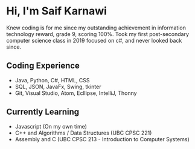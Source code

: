 # Hi, I'm Saif Karnawi
Knew coding is for me since my outstanding achievement in information technology reward, grade 9, scoring 100%. 
Took my first post-secondary computer science class in 2019 focused on c#, and never looked back since.
## Coding Experience
- Java, Python, C#, HTML, CSS
- SQL, JSON, JavaFx, Swing, tkinter
- Git, Visual Studio, Atom, Ecllipse, IntelliJ, Thonny
## Currently Learning
- Javascript (On my own time)
- C++ and Algorithms / Data Structures (UBC CPSC 221)
- Assembly and C (UBC CPSC 213 - Introduction to Computer Systems)


